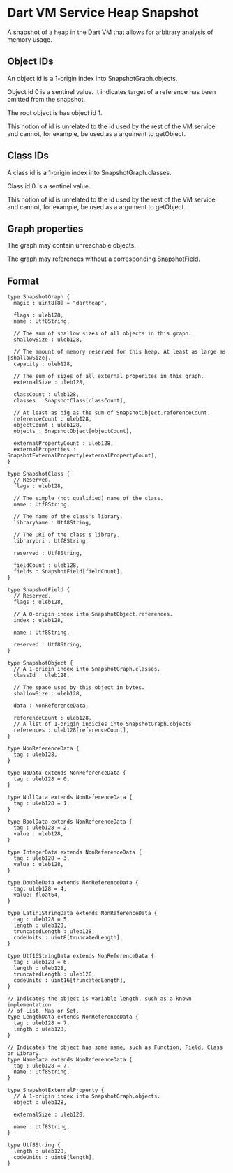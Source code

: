 # Dart VM Service Heap Snapshot

A snapshot of a heap in the Dart VM that allows for arbitrary analysis of memory usage.

## Object IDs

An object id is a 1-origin index into SnapshotGraph.objects.

Object id 0 is a sentinel value. It indicates target of a reference has been omitted from the snapshot.

The root object is has object id 1.

This notion of id is unrelated to the id used by the rest of the VM service and cannot, for example, be used as a argument to getObject.

## Class IDs

A class id is a 1-origin index into SnapshotGraph.classes.

Class id 0 is a sentinel value.

This notion of id is unrelated to the id used by the rest of the VM service and cannot, for example, be used as a argument to getObject.

## Graph properties

The graph may contain unreachable objects.

The graph may references without a corresponding SnapshotField.

## Format

```
type SnapshotGraph {
  magic : uint8[8] = "dartheap",

  flags : uleb128,
  name : Utf8String,

  // The sum of shallow sizes of all objects in this graph.
  shallowSize : uleb128,

  // The amount of memory reserved for this heap. At least as large as |shallowSize|.
  capacity : uleb128,

  // The sum of sizes of all external properites in this graph.
  externalSize : uleb128,

  classCount : uleb128,
  classes : SnapshotClass[classCount],

  // At least as big as the sum of SnapshotObject.referenceCount.
  referenceCount : uleb128,
  objectCount : uleb128,
  objects : SnapshotObject[objectCount],

  externalPropertyCount : uleb128,
  externalProperties : SnapshotExternalProperty[externalPropertyCount],
}
```

```
type SnapshotClass {
  // Reserved.
  flags : uleb128,

  // The simple (not qualified) name of the class.
  name : Utf8String,

  // The name of the class's library.
  libraryName : Utf8String,

  // The URI of the class's library.
  libraryUri : Utf8String,

  reserved : Utf8String,

  fieldCount : uleb128,
  fields : SnapshotField[fieldCount],
}
```

```
type SnapshotField {
  // Reserved.
  flags : uleb128,

  // A 0-origin index into SnapshotObject.references.
  index : uleb128,

  name : Utf8String,

  reserved : Utf8String,
}
```

```
type SnapshotObject {
  // A 1-origin index into SnapshotGraph.classes.
  classId : uleb128,

  // The space used by this object in bytes.
  shallowSize : uleb128,

  data : NonReferenceData,

  referenceCount : uleb128,
  // A list of 1-origin indicies into SnapshotGraph.objects
  references : uleb128[referenceCount],
}
```

```
type NonReferenceData {
  tag : uleb128,
}

type NoData extends NonReferenceData {
  tag : uleb128 = 0,
}

type NullData extends NonReferenceData {
  tag : uleb128 = 1,
}

type BoolData extends NonReferenceData {
  tag : uleb128 = 2,
  value : uleb128,
}

type IntegerData extends NonReferenceData {
  tag : uleb128 = 3,
  value : uleb128,
}

type DoubleData extends NonReferenceData {
  tag: uleb128 = 4,
  value: float64,
}

type Latin1StringData extends NonReferenceData {
  tag : uleb128 = 5,
  length : uleb128,
  truncatedLength : uleb128,
  codeUnits : uint8[truncatedLength],
}

type Utf16StringData extends NonReferenceData {
  tag : uleb128 = 6,
  length : uleb128,
  truncatedLength : uleb128,
  codeUnits : uint16[truncatedLength],
}

// Indicates the object is variable length, such as a known implementation
// of List, Map or Set.
type LengthData extends NonReferenceData {
  tag : uleb128 = 7,
  length : uleb128,
}

// Indicates the object has some name, such as Function, Field, Class or Library.
type NameData extends NonReferenceData {
  tag : uleb128 = 7,
  name : Utf8String,
}
```

```
type SnapshotExternalProperty {
  // A 1-origin index into SnapshotGraph.objects.
  object : uleb128,

  externalSize : uleb128,

  name : Utf8String,
}
```

```
type Utf8String {
  length : uleb128,
  codeUnits : uint8[length],
}
```
